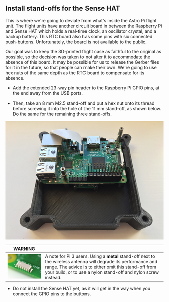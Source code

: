 ## Install stand-offs for the Sense HAT

This is where we're going to deviate from what's inside the Astro Pi flight unit. The flight units have another circuit board in between the Raspberry Pi and Sense HAT which holds a real-time clock, an oscillator crystal, and a backup battery. This RTC board also has some pins with six connected push-buttons. Unfortunately, the board is not available to the public.

Our goal was to keep the 3D-printed flight case as faithful to the original as possible, so the decision was taken to not alter it to accommodate the absence of this board. It may be possible for us to release the Gerber files for it in the future, so that people can make their own. We're going to use hex nuts of the same depth as the RTC board to compensate for its absence.

+ Add the extended 23-way pin header to the Raspberry Pi GPIO pins, at the end away from the USB ports.

+ Then, take an 8 mm M2.5 stand-off and put a hex nut onto its thread before screwing it into the hole of the 11 mm stand-off, as shown below. Do the same for the remaining three stand-offs.

![Add standoffs](images/add-header-standoffs.png)

WARNING|&nbsp;
---|---
![WiFi antenna](images/pi3_wifi.jpg)|A note for Pi 3 users. Using a **metal** stand-off next to the wireless antenna will degrade its performance and range. The advice is to either omit this stand-off from your build, or to use a nylon stand-off and nylon screw instead.

+ Do not install the Sense HAT yet, as it will get in the way when you connect the GPIO pins to the buttons.
